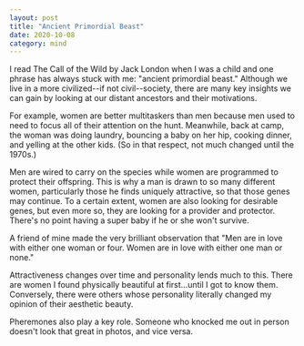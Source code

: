 ```yaml
---
layout: post
title: "Ancient Primordial Beast"
date: 2020-10-08
category: mind
---
```


I read The Call of the Wild by Jack London when I was a child and one phrase has always stuck with me: "ancient primordial beast." Although we live in a more civilized--if not civil--society, there are many key insights we can gain by looking at our distant ancestors and their motivations.

For example, women are better multitaskers than men because men used to need to focus all of their attention on the hunt. Meanwhile, back at camp, the woman was doing laundry, bouncing a baby on her hip, cooking dinner, and yelling at the other kids. (So in that respect, not much changed until the 1970s.)

Men are wired to carry on the species while women are programmed to protect their offspring. This is why a man is drawn to so many different women, particularly those he finds uniquely attractive, so that those genes may continue. To a certain extent, women are also looking for desirable genes, but even more so, they are looking for a provider and protector. There's no point having a super baby if he or she won't survive.

A friend of mine made the very brilliant observation that "Men are in love with either one woman or four. Women are in love with either one man or none."

Attractiveness changes over time and personality lends much to this. There are women I found physically beautiful at first...until I got to know them. Conversely, there were others whose personality literally changed my opinion of their aesthetic beauty.

Pheremones also play a key role. Someone who knocked me out in person doesn't look that great in photos, and vice versa.
